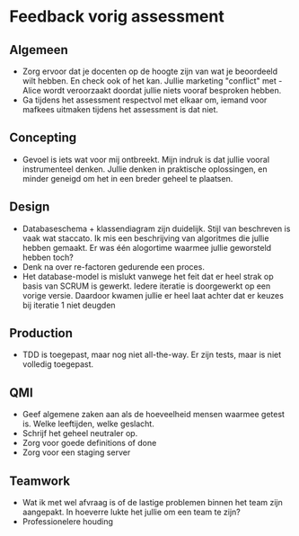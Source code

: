 # Feedback vorig assessment

## Algemeen
- Zorg ervoor dat je docenten op de hoogte zijn van wat je beoordeeld wilt hebben. En check ook of het kan. Jullie marketing "conflict" met - Alice wordt veroorzaakt doordat jullie niets vooraf  besproken hebben.
- Ga tijdens het assessment respectvol met elkaar om, iemand voor mafkees uitmaken tijdens het assessment is dat niet.

## Concepting
- Gevoel is iets wat voor mij ontbreekt. Mijn indruk is dat jullie vooral instrumenteel denken. Jullie denken in praktische oplossingen, en minder geneigd om het in een breder geheel te plaatsen.

## Design
- Databaseschema + klassendiagram zijn duidelijk. Stijl van beschreven is vaak wat staccato. Ik mis een beschrijving van algoritmes die jullie hebben gemaakt. Er was één alogortime waarmee jullie geworsteld hebben toch?
- Denk na over re-factoren gedurende een proces.
- Het database-model is mislukt vanwege het feit dat er heel strak op basis van SCRUM is gewerkt. Iedere iteratie is doorgewerkt op een vorige versie. Daardoor kwamen jullie er heel laat achter dat er keuzes bij iteratie 1 niet deugden

## Production
- TDD is toegepast, maar nog niet all-the-way. Er zijn tests, maar is niet volledig toegepast.

## QMI
- Geef algemene zaken aan als de hoeveelheid mensen waarmee getest is. Welke leeftijden, welke geslacht.
- Schrijf het geheel neutraler op.
- Zorg voor goede definitions of done
- Zorg voor een staging server

## Teamwork
- Wat ik met wel afvraag is of de lastige problemen binnen het team zijn aangepakt. In hoeverre lukte het jullie om een team te zijn?
- Professionelere houding
